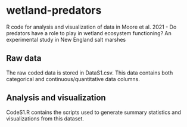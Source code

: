# wetland-predators
R code for analysis and visualization of data in Moore et al. 2021 - Do predators have a role to play in wetland ecosystem functioning? An experimental study in New England salt marshes

## Raw data 
The raw coded data is stored in DataS1.csv. This data contains both categorical and continuous/quantitative data columns.

## Analysis and visualization
CodeS1.R contains the scripts used to generate summary statistics and visualizations from this dataset. 
